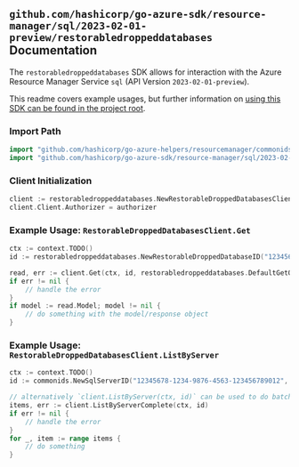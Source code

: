 
## `github.com/hashicorp/go-azure-sdk/resource-manager/sql/2023-02-01-preview/restorabledroppeddatabases` Documentation

The `restorabledroppeddatabases` SDK allows for interaction with the Azure Resource Manager Service `sql` (API Version `2023-02-01-preview`).

This readme covers example usages, but further information on [using this SDK can be found in the project root](https://github.com/hashicorp/go-azure-sdk/tree/main/docs).

### Import Path

```go
import "github.com/hashicorp/go-azure-helpers/resourcemanager/commonids"
import "github.com/hashicorp/go-azure-sdk/resource-manager/sql/2023-02-01-preview/restorabledroppeddatabases"
```


### Client Initialization

```go
client := restorabledroppeddatabases.NewRestorableDroppedDatabasesClientWithBaseURI("https://management.azure.com")
client.Client.Authorizer = authorizer
```


### Example Usage: `RestorableDroppedDatabasesClient.Get`

```go
ctx := context.TODO()
id := restorabledroppeddatabases.NewRestorableDroppedDatabaseID("12345678-1234-9876-4563-123456789012", "example-resource-group", "serverValue", "restorableDroppedDatabaseIdValue")

read, err := client.Get(ctx, id, restorabledroppeddatabases.DefaultGetOperationOptions())
if err != nil {
	// handle the error
}
if model := read.Model; model != nil {
	// do something with the model/response object
}
```


### Example Usage: `RestorableDroppedDatabasesClient.ListByServer`

```go
ctx := context.TODO()
id := commonids.NewSqlServerID("12345678-1234-9876-4563-123456789012", "example-resource-group", "serverValue")

// alternatively `client.ListByServer(ctx, id)` can be used to do batched pagination
items, err := client.ListByServerComplete(ctx, id)
if err != nil {
	// handle the error
}
for _, item := range items {
	// do something
}
```

